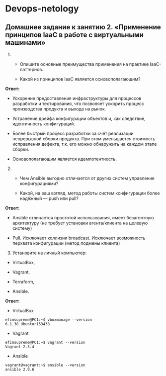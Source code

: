 # Devops-netology

## Домашнее задание к занятию 2. «Применение принципов IaaC в работе с виртуальными машинами»

1. * Опишите основные преимущества применения на практике IaaC-паттернов.

   * Какой из принципов IaaC является основополагающим?

**Ответ:**

* Ускорение предоставления инфраструктуры для процессов разработки и тестирования, что позволяет ускорить процесс производства продукта и выхода на рынок.

* Устранение дрейфа конфигурации объектов и, как следствие, идентичность конфигураций.

* Более быстрый процесс разработки за счёт реализации непрерывной сборки продукта. При этом уменьшается стоимость исправления дефекта, т.к. его можно обнаружить на каждом этапе сборки.

* Основополагающим является идемпотентность.

2. * Чем Ansible выгодно отличается от других систем управление конфигурациями?

   * Какой, на ваш взгляд, метод работы систем конфигурации более надёжный — push или pull?

**Ответ:**

* Ansible отличается простотой использования, имеет безагентную архитектуру (не требует установки агента/клиента на целевую систему)

* Pull. Исключает коллизии broadcast. Исключает возможность перхвата конфигурации (метод подмены клиента)

3. Установите на личный компьютер:

* VirtualBox,

* Vagrant,

* Terraform,

* Ansible.

**Ответ:**

- VirtualBox

```
efimsupreme@PC1:~$ vboxmanage --version
6.1.38_Ubuntur153438
```

- Vagrant

```
efimsupreme@PC1:~$ vagrant --version
Vagrant 2.3.4
```

- Ansible

```
vagrant@vagrant:~$ ansible --version
ansible 2.9.6
```


